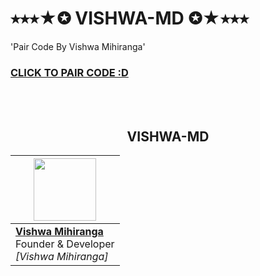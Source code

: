 # ⭑⭑⭑★✪ VISHWA-MD ✪★⭑⭑⭑
'Pair Code By Vishwa Mihiranga'



  <h3> <a href="https://replit.com/@fakieVIsHWAMIHI/VISHWA-MD-PAIR-CODE"><font="courier">CLICK TO PAIR CODE :D </font></a></h3>
  <br><br>


<h2 align="center">VISHWA-MD
</h2>

  <p align="center">
    
| <a href="https://www.facebook.com/sithum.kalhara.7315?mibextid=ZbWKwL"><img src="https://i.ibb.co/G5hhDkY/397495273-213856521727106-7536776473318994727-n.jpg" width=100 height=100></a> |
|---|
| **[Vishwa Mihiranga](https://github.com/vishwamihiranga)**</br>Founder & Developer</br>*[Vishwa Mihiranga]* |
  </p>

